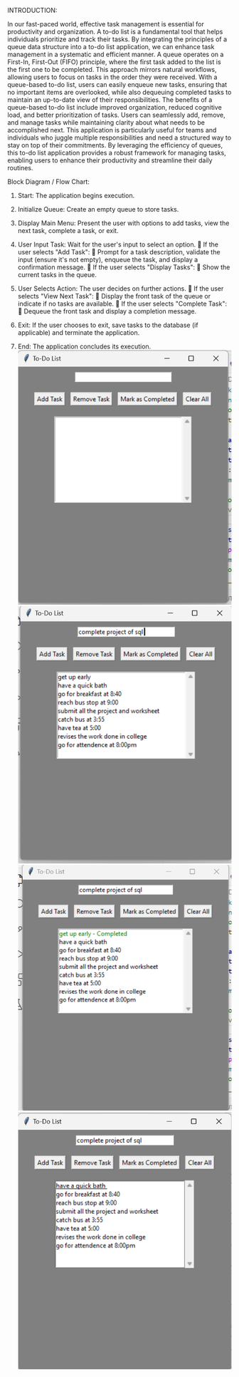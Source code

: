 INTRODUCTION:

In our fast-paced world, effective task management is essential for productivity and organization. A to-do list is a fundamental tool that helps individuals prioritize and track their tasks. By integrating the principles of 
a queue data structure into a to-do list application, we can enhance task management in a systematic and efficient manner. A queue operates on a First-In, First-Out (FIFO) principle, where the first 
task added to the list is the first one to be completed. This approach mirrors natural workflows, allowing users to focus on tasks in the order they were received. With a queue-based to-do list, users can easily 
enqueue new tasks, ensuring that no important items are overlooked, while also dequeuing completed tasks to maintain an up-to-date view of their responsibilities. 
The benefits of a queue-based to-do list include improved organization, reduced cognitive load, and better prioritization of tasks. Users can seamlessly add, remove, and manage tasks while maintaining clarity 
about what needs to be accomplished next. This application is particularly useful for teams and individuals who juggle multiple responsibilities and need a structured way to stay on top of their commitments. 
By leveraging the efficiency of queues, this to-do list application provides a robust framework for managing tasks, enabling users to enhance their productivity and streamline their daily routines.

Block Diagram /  Flow Chart: 

1. Start: The application begins execution. 
 
2. Initialize Queue: Create an empty queue to store tasks. 
 
3. Display Main Menu: Present the user with options to add tasks, view the next task, complete a task, or exit. 
 
4. User Input Task: Wait for the user's input to select an option. 
 If the user selects "Add Task": 
 Prompt for a task description, validate the input (ensure it's not empty), enqueue the task, and display a confirmation message. 
 If the user selects "Display Tasks": 
 Show the current tasks in the queue. 
 
5. User Selects Action: The user decides on further actions. 
 If the user selects "View Next Task": 
 Display the front task of the queue or indicate if no tasks are available. 
 If the user selects "Complete Task": 
 Dequeue the front task and display a completion message. 
 
6. Exit: If the user chooses to exit, save tasks to the database (if applicable) and terminate the application. 
 
7. End: The application concludes its execution.
   ![](output1.png)
   ![](output2.png)
   ![](output3.png)
   ![](output4.png)
   
